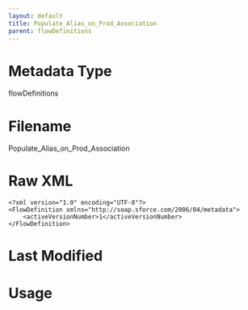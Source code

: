 ```yaml
---
layout: default
title: Populate_Alias_on_Prod_Association
parent: flowDefinitions
---
```

# Metadata Type
flowDefinitions


# Filename 
Populate_Alias_on_Prod_Association


# Raw XML
```
<?xml version="1.0" encoding="UTF-8"?>
<FlowDefinition xmlns="http://soap.sforce.com/2006/04/metadata">
    <activeVersionNumber>1</activeVersionNumber>
</FlowDefinition>
```


# Last Modified


# Usage
